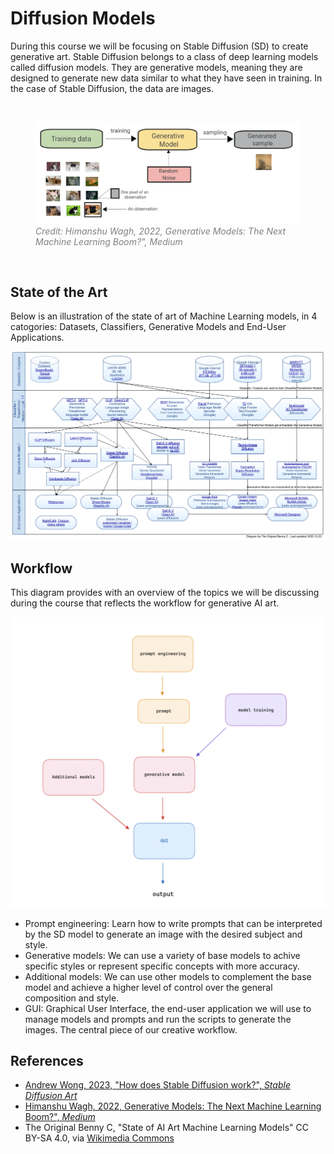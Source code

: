 # Diffusion Models

During this course we will be focusing on Stable Diffusion (SD) to create generative art. Stable Diffusion belongs to a class of deep learning models called diffusion models. They are generative models, meaning they are designed to generate new data similar to what they have seen in training. In the case of Stable Diffusion, the data are images.

<br>
<figure>
  <img src="../assets/lecture/Himanshu_Wagh-generative_models.webp">
  <figcaption style="color:grey; font-style: italic;">Credit: Himanshu Wagh, 2022, Generative Models: The Next Machine Learning Boom?", Medium</figcaption>
</figure>
<br>

## State of the Art

Below is an illustration of the state of art of Machine Learning models, in 4 catogories: Datasets, Classifiers, Generative Models and End-User Applications.

<img src="../assets/lecture/The_Original_Benny C_State_of_AI_Art_Machine_Learning_Models.svg" width="900px">

## Workflow

This diagram provides with an overview of the topics we will be discussing during the course that reflects the workflow for generative AI art.

<img src="../assets/lecture/generative models workflow.png" width="900px">

- Prompt engineering: Learn how to write prompts that can be interpreted by the SD model to generate an image with the desired subject and style.
- Generative models: We can use a variety of base models to achive specific styles or represent specific concepts with more accuracy.
- Additional models: We can use other models to complement the base model and achieve a higher level of control over the general composition and style.
- GUI: Graphical User Interface, the end-user application we will use to manage models and prompts and run the scripts to generate the images. The central piece of our creative workflow.

## References

- [Andrew Wong, 2023, "How does Stable Diffusion work?", _Stable Diffusion Art_](https://stable-diffusion-art.com/how-stable-diffusion-work/)
- [Himanshu Wagh, 2022, Generative Models: The Next Machine Learning Boom?", _Medium_](https://medium.com/codex/generative-models-the-next-machine-learning-boom-865b80c54fb1)
- The Original Benny C, "State of AI Art Machine Learning Models" CC BY-SA 4.0, via [Wikimedia Commons](https://creativecommons.org/licenses/by-sa/4.0)
